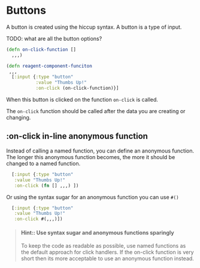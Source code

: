# Buttons

A button is created using the hiccup syntax.  A button is a type of input.

TODO: what are all the button options?


```clojure
(defn on-click-function []
  ,,,)

(defn reagent-component-funciton
 ,,,
  [:input {:type "button"
           :value "Thumbs Up!"
           :on-click (on-click-function)}]
```

When this button is clicked on the function `on-click` is called.

The `on-click` function should be called after the data you are creating or changing.


## :on-click in-line anonymous function

Instead of calling a named function, you can define an anonymous function.  The longer this anonymous function becomes, the more it should be changed to a named function.

```clojure
  [:input {:type "button"
   :value "Thumbs Up!"
   :on-click (fn [] ,,,) ])
```


Or using the syntax sugar for an anonymous function you can use `#()`

```clojure
  [:input {:type "button"
   :value "Thumbs Up!"
   :on-click #(,,,)])
```

> #### Hint:: Use syntax sugar and anonymous functions sparingly
> To keep the code as readable as possible, use named functions as the default approach for click handlers.
> If the on-click function is very short then its more acceptable to use an anonymous function instead.
